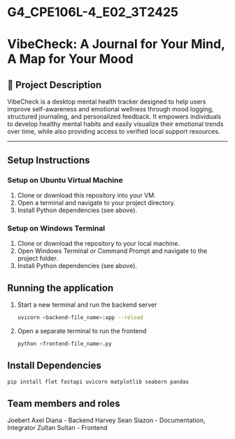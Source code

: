 # G4_CPE106L-4_E02_3T2425

# VibeCheck: A Journal for Your Mind, A Map for Your Mood

## 📄 Project Description

VibeCheck is a desktop mental health tracker designed to help users improve self-awareness and emotional wellness through mood logging, structured journaling, and personalized feedback. It empowers individuals to develop healthy mental habits and easily visualize their emotional trends over time, while also providing access to verified local support resources.

---

## Setup Instructions

### Setup on Ubuntu Virtual Machine
1. Clone or download this repository into your VM.
2. Open a terminal and navigate to your project directory.
3. Install Python dependencies (see above).

### Setup on Windows Terminal
1. Clone or download the repository to your local machine.
2. Open Windows Terminal or Command Prompt and navigate to the project folder.
3. Install Python dependencies (see above).

## Running the application
1. Start a new terminal and run the backend server
   ```bash
   uvicorn <backend-file_name>:app --reload
2. Open a separate terminal to run the frontend
   ```bash
   python <frontend-file_name>.py

## Install Dependencies
  ```bash
  pip install flet fastapi uvicorn matplotlib seaborn pandas
  ```

## Team members and roles
Joebert Axel Diana - Backend
Harvey Sean Siazon - Documentation, Integrator
Zultan Sultan - Frontend

